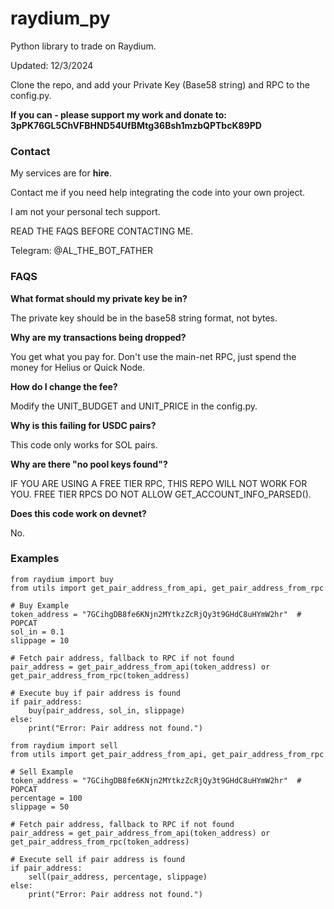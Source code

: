 # raydium_py

Python library to trade on Raydium.

Updated: 12/3/2024

Clone the repo, and add your Private Key (Base58 string) and RPC to the config.py.

**If you can - please support my work and donate to: 3pPK76GL5ChVFBHND54UfBMtg36Bsh1mzbQPTbcK89PD**

### Contact

My services are for **hire**. 

Contact me if you need help integrating the code into your own project. 

I am not your personal tech support. 

READ THE FAQS BEFORE CONTACTING ME. 

Telegram: @AL_THE_BOT_FATHER

### FAQS

**What format should my private key be in?** 

The private key should be in the base58 string format, not bytes. 

**Why are my transactions being dropped?** 

You get what you pay for. Don't use the main-net RPC, just spend the money for Helius or Quick Node.

**How do I change the fee?** 

Modify the UNIT_BUDGET and UNIT_PRICE in the config.py. 

**Why is this failing for USDC pairs?** 

This code only works for SOL pairs. 

**Why are there "no pool keys found"?** 

IF YOU ARE USING A FREE TIER RPC, THIS REPO WILL NOT WORK FOR YOU. FREE TIER RPCS DO NOT ALLOW GET_ACCOUNT_INFO_PARSED().

**Does this code work on devnet?**

No. 

### Examples

```
from raydium import buy
from utils import get_pair_address_from_api, get_pair_address_from_rpc

# Buy Example
token_address = "7GCihgDB8fe6KNjn2MYtkzZcRjQy3t9GHdC8uHYmW2hr"  # POPCAT
sol_in = 0.1
slippage = 10

# Fetch pair address, fallback to RPC if not found
pair_address = get_pair_address_from_api(token_address) or get_pair_address_from_rpc(token_address)

# Execute buy if pair address is found
if pair_address:
    buy(pair_address, sol_in, slippage)
else:
    print("Error: Pair address not found.")
```

```
from raydium import sell
from utils import get_pair_address_from_api, get_pair_address_from_rpc

# Sell Example
token_address = "7GCihgDB8fe6KNjn2MYtkzZcRjQy3t9GHdC8uHYmW2hr"  # POPCAT
percentage = 100
slippage = 50

# Fetch pair address, fallback to RPC if not found
pair_address = get_pair_address_from_api(token_address) or get_pair_address_from_rpc(token_address)

# Execute sell if pair address is found
if pair_address:
    sell(pair_address, percentage, slippage)
else:
    print("Error: Pair address not found.")
```
